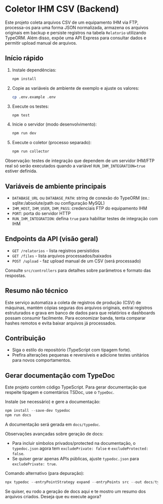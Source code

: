 # Coletor IHM CSV (Backend)

 Este projeto coleta arquivos CSV de um equipamento IHM via FTP, processa-os para uma forma JSON normalizada, armazena os arquivos originais em backup e persiste registros na tabela `Relatorio` utilizando TypeORM. Além disso, expõe uma API Express para consultar dados e permitir upload manual de arquivos.

 ## Início rápido

 1. Instale dependências:

	 ```bash
	 npm install
	 ```

 2. Copie as variáveis de ambiente de exemplo e ajuste os valores:

	 ```bash
	 cp .env.example .env
	 ```

 3. Execute os testes:

	 ```bash
	 npm test
	 ```

 4. Inicie o servidor (modo desenvolvimento):

	 ```bash
	 npm run dev
	 ```

 5. Execute o coletor (processo separado):

	 ```bash
	 npm run collector
	 ```

 Observação: testes de integração que dependem de um servidor IHM/FTP real só serão executados quando a variável `RUN_IHM_INTEGRATION=true` estiver definida.

 ## Variáveis de ambiente principais

 - `DATABASE_URL` ou `DATABASE_PATH`: string de conexão do TypeORM (ex.: sqlite:/absolute/path ou configuração MySQL)
 - `IHM_HOST`, `IHM_USER`, `IHM_PASS`: credenciais FTP do equipamento IHM
 - `PORT`: porta do servidor HTTP
 - `RUN_IHM_INTEGRATION`: defina `true` para habilitar testes de integração com IHM

 ## Endpoints da API (visão geral)

 - `GET /relatorios` - lista registros persistidos
 - `GET /files` - lista arquivos processados/baixados
 - `POST /upload` - faz upload manual de um CSV (será processado)

 Consulte `src/controllers` para detalhes sobre parâmetros e formato das respostas.

 ## Resumo não técnico

 Este serviço automatiza a coleta de registros de produção (CSV) de máquinas, mantém cópias seguras dos arquivos originais, extrai registros estruturados e grava em banco de dados para que relatórios e dashboards possam consumir facilmente. Para economizar banda, tenta comparar hashes remotos e evita baixar arquivos já processados.

 ## Contribuição

 - Siga o estilo do repositório (TypeScript com tipagem forte).
 - Prefira alterações pequenas e reversíveis e adicione testes unitários para novos comportamentos.

## Gerar documentação com TypeDoc

Este projeto contém código TypeScript. Para gerar documentação que respeite tipagem e comentários TSDoc, use o `TypeDoc`.

Instale (se necessário) e gere a documentação:

```powershell
npm install --save-dev typedoc
npm run docs
```

A documentação será gerada em `docs/typedoc`.

Observações avançadas sobre geração de docs:
- Para incluir símbolos privados/protected na documentação, o `typedoc.json` agora tem `excludePrivate: false` e `excludeProtected: false`.
- Se quiser gerar apenas APIs públicas, ajuste `typedoc.json` para `excludePrivate: true`.

Comando alternativo (para depuração):

```powershell
npx typedoc --entryPointStrategy expand --entryPoints src --out docs/typedoc
```

Se quiser, eu rodo a geração de docs aqui e te mostro um resumo dos arquivos criados. Deseja que eu execute agora?

